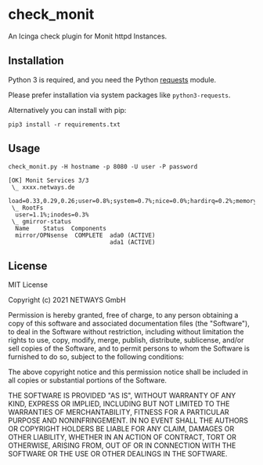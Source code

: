 # check_monit

An Icinga check plugin for Monit httpd Instances.

## Installation

Python 3 is required, and you need the Python [requests](https://pypi.org/project/requests/) module.

Please prefer installation via system packages like `python3-requests`.

Alternatively you can install with pip:

    pip3 install -r requirements.txt

## Usage

```
check_monit.py -H hostname -p 8080 -U user -P password

[OK] Monit Services 3/3
 \_ xxxx.netways.de
  load=0.33,0.29,0.26;user=0.8%;system=0.7%;nice=0.0%;hardirq=0.2%;memory=8.3%
 \_ RootFs
  user=1.1%;inodes=0.3%
 \_ gmirror-status
  Name    Status  Components
  mirror/OPNsense  COMPLETE  ada0 (ACTIVE)
                             ada1 (ACTIVE)
```

## License

MIT License

Copyright (c) 2021 NETWAYS GmbH

Permission is hereby granted, free of charge, to any person obtaining a copy
of this software and associated documentation files (the "Software"), to deal
in the Software without restriction, including without limitation the rights
to use, copy, modify, merge, publish, distribute, sublicense, and/or sell
copies of the Software, and to permit persons to whom the Software is
furnished to do so, subject to the following conditions:

The above copyright notice and this permission notice shall be included in all
copies or substantial portions of the Software.

THE SOFTWARE IS PROVIDED "AS IS", WITHOUT WARRANTY OF ANY KIND, EXPRESS OR
IMPLIED, INCLUDING BUT NOT LIMITED TO THE WARRANTIES OF MERCHANTABILITY,
FITNESS FOR A PARTICULAR PURPOSE AND NONINFRINGEMENT. IN NO EVENT SHALL THE
AUTHORS OR COPYRIGHT HOLDERS BE LIABLE FOR ANY CLAIM, DAMAGES OR OTHER
LIABILITY, WHETHER IN AN ACTION OF CONTRACT, TORT OR OTHERWISE, ARISING FROM,
OUT OF OR IN CONNECTION WITH THE SOFTWARE OR THE USE OR OTHER DEALINGS IN THE
SOFTWARE.
